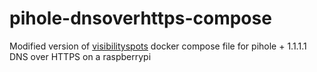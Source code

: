 # pihole-dnsoverhttps-compose
Modified version of [visibilityspots](https://visibilityspots.org/dockerized-cloudflared-pi-hole.html) docker compose file for pihole + 1.1.1.1 DNS over HTTPS on a raspberrypi
